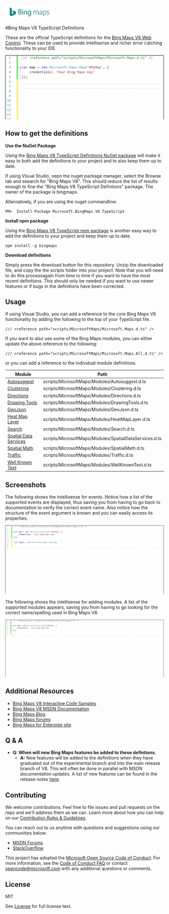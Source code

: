 ![Bing Maps Logo](images/BingMapsLogoTeal.png) 

#Bing Maps V8 TypeScript Definitions

These are the official TypeScript definitions for the [Bing Maps V8 Web Control](https://msdn.microsoft.com/en-US/library/mt712542.aspx). These can be used to provide intellisense and richer error catching functionality to your IDE.

![Bing Maps V8 Intellisense](images/V8Intellisense.gif "Bing Maps V8 Intellisense")

## How to get the definitions

**Use the NuGet Package**

Using the [Bing Maps V8 TypeScript Definitions NuGet package](https://www.nuget.org/packages/Microsoft.BingMaps.V8.TypeScript/) will make it easy to both add the definitions to your project and to also keep them up to date. 

If using Visual Studio, oepn the nuget package manager, select the Browse tab and seearch for "Bing Maps V8". This should reduce the list of results enough to fine the "Bing Maps V8 TypeScript Defintions" package. The owner of the package is bingmaps.

Alternatively, if you are using the nuget commandline:

```
PM>  Install-Package Microsoft.BingMaps.V8.TypeScript
```

**Install npm package**

Using the [Bing Maps V8 TypeScript npm package](https://www.npmjs.com/package/bingmaps) is another easy way to add the definitions to your project and keep them up to date. 

```
npm install -g bingmaps
```

**Download definitions**

Simply press the download button for this repository. Unzip the downloaded file, and copy the the scripts folder into your project. Note that you will need to do this processagain from time to time if you want to have the most recent definitions. This should only be needed if you want to use newer features or if bugs in the definitions have been corrected.

## Usage

If using Visual Studio, you can add a reference to the core Bing Maps V8 functionality by adding the following to the top of your TypeScript file. 

```
/// <reference path="scripts/MicrosoftMaps/Microsoft.Maps.d.ts" />
```
If you want to also use some of the Bing Maps modules, you can either update the above reference to the following:

```
/// <reference path="scripts/MicrosoftMaps/Microsoft.Maps.All.d.ts" />
```

or you can add a reference to the individual module definitions.

| Module                                                                          | Path                                                     |
|---------------------------------------------------------------------------------|----------------------------------------------------------|
| [Autosuggest](https://msdn.microsoft.com/en-us/library/mt712650.aspx)           | scripts/MicrosoftMaps/Modules/Autosuggest.d.ts           |
| [Clustering](https://msdn.microsoft.com/en-us/library/mt712807.aspx)            | scripts/MicrosoftMaps/Modules/Clustering.d.ts            |
| [Directions](https://msdn.microsoft.com/en-US/library/mt748655.aspx)            | scripts/MicrosoftMaps/Modules/Directions.d.ts            |
| [Drawing Tools](https://msdn.microsoft.com/en-us/library/mt750543.aspx)         | scripts/MicrosoftMaps/Modules/DrawingTools.d.ts          |
| [GeoJson](https://msdn.microsoft.com/en-us/library/mt712806.aspx)               | scripts/MicrosoftMaps/Modules/GeoJson.d.ts               |
| [Heat Map Layer](https://msdn.microsoft.com/en-us/library/mt712868.aspx)        | scripts/MicrosoftMaps/Modules/HeatMapLayer.d.ts          |
| [Search](https://msdn.microsoft.com/en-us/library/mt712846.aspx)                | scripts/MicrosoftMaps/Modules/Search.d.ts                |
| [Spatial Data Services](https://msdn.microsoft.com/en-us/library/mt712849.aspx) | scripts/MicrosoftMaps/Modules/SpatialDataServices.d.ts   |
| [Spatial Math](https://msdn.microsoft.com/en-us/library/mt712834.aspx)          | scripts/MicrosoftMaps/Modules/SpatialMath.d.ts           |
| [Traffic](https://msdn.microsoft.com/en-us/library/mt712860.aspx)               | scripts/MicrosoftMaps/Modules/Traffic.d.ts               |
| [Well Known Text](https://msdn.microsoft.com/en-us/library/mt712880.aspx)       | scripts/MicrosoftMaps/Modules/WellKnownText.d.ts         |

## Screenshots

The following shows the intellisense for events. Notice how a list of the supported events are displayed, thus saving you from having to go back to documentation to verify the correct event name. Also notice how the structure of the event argument is known and you can easily access its properties.

![Bing Maps V8 Event Intellisense](images/V8EventIntellisense.gif "Bing Maps V8 Event Intellisense")

The following shows the intellisense for adding modules. A list of the supported modules appears, saving you from having to go looking for the correct name/spelling used in Bing Maps V8.

![Bing Maps V8 Load Module Intellisense](images/V8LoadModuleIntellisense.gif "Bing Maps V8 Load Module Intellisense")

## Additional Resources

* [Bing Maps V8 Interactive Code Samples](http://www.bing.com/api/maps/sdk/mapcontrol/isdk)
* [Bing Maps V8 MSDN Documentation](https://msdn.microsoft.com/en-us/library/mt712542.aspx)
* [Bing Maps Blog](http://blogs.bing.com/maps)
* [Bing Maps forums](https://social.msdn.microsoft.com/Forums/en-US/home?forum=bingmapsajax&filter=alltypes&sort=lastpostdesc)
* [Bing Maps for Enterpise site](https://www.microsoft.com/maps/)

## Q & A

- **Q: When will new Bing Maps features be added to these defintions.**
  - **A:** New features will be added to the definitions when they have graduated out of the experimental branch and into the main release branch of V8. This will often be done in parallel with MSDN documentation updates. A list of new features can be found in the release notes [here](https://msdn.microsoft.com/en-US/library/mt770019.aspx).

## Contributing

We welcome contributions. Feel free to file issues and pull requests on the repo and we'll address them as we can. Learn more about how you can help on our [Contribution Rules & Guidelines](CONTRIBUTING.md). 

You can reach out to us anytime with questions and suggestions using our communities below:
* [MSDN Forums](https://social.msdn.microsoft.com/Forums/en-US/home?forum=bingmapsajax&filter=alltypes&sort=lastpostdesc)
* [StackOverflow](http://stackoverflow.com/questions/tagged/bing-maps)

This project has adopted the [Microsoft Open Source Code of Conduct](https://opensource.microsoft.com/codeofconduct/). For more information, see the [Code of Conduct FAQ](https://opensource.microsoft.com/codeofconduct/faq/) or contact [opencode@microsoft.com](mailto:opencode@microsoft.com) with any additional questions or comments.

## License

MIT
 
See [License](LICENSE.md) for full license text.
